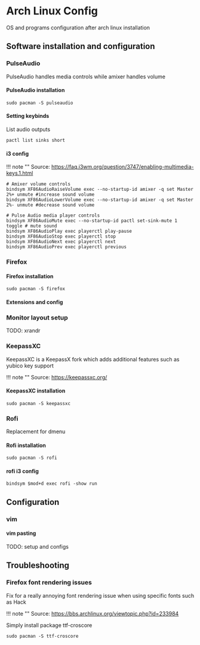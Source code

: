 # Arch Linux Config

OS and programs configuration after arch linux installation

## Software installation and configuration


### PulseAudio
PulseAudio handles media controls while amixer handles volume

#### PulseAudio installation
```
sudo pacman -S pulseaudio
```

#### Setting keybinds

List audio outputs
```
pactl list sinks short
```

#### i3 config

!!! note ""
    Source: https://faq.i3wm.org/question/3747/enabling-multimedia-keys.1.html

```
# Amixer volume controls
bindsym XF86AudioRaiseVolume exec --no-startup-id amixer -q set Master 2%+ unmute #increase sound volume
bindsym XF86AudioLowerVolume exec --no-startup-id amixer -q set Master 2%- unmute #decrease sound volume

# Pulse Audio media player controls
bindsym XF86AudioMute exec --no-startup-id pactl set-sink-mute 1 toggle # mute sound
bindsym XF86AudioPlay exec playerctl play-pause
bindsym XF86AudioStop exec playerctl stop
bindsym XF86AudioNext exec playerctl next
bindsym XF86AudioPrev exec playerctl previous
```

### Firefox

#### Firefox installation
```
sudo pacman -S firefox
```

#### Extensions and config


### Monitor layout setup
TODO: xrandr



### KeepassXC
KeepassXC is a KeepassX fork which adds additional features such as yubico key support

!!! note ""
    Source: https://keepassxc.org/

#### KeepassXC installation
```
sudo pacman -S keepassxc
```

### Rofi
Replacement for dmenu

#### Rofi installation
```
sudo pacman -S rofi
```

#### rofi i3 config
```
bindsym $mod+d exec rofi -show run
```


## Configuration

### vim

#### vim pasting
TODO: setup and configs


## Troubleshooting

### Firefox font rendering issues
Fix for a really annoying font rendering issue when using specific fonts such as Hack

!!! note ""
    Source: https://bbs.archlinux.org/viewtopic.php?id=233984

Simply install package ttf-croscore
```
sudo pacman -S ttf-croscore
```